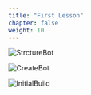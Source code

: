 ```yaml
---
title: "First Lesson"
chapter: false
weight: 10
---
```




![StrctureBot](/images/structurebot.PNG)


![CreateBot](/images/Createbotflow.PNG)


![InitialBuild](/images/InitialBuildingScreen.PNG)
